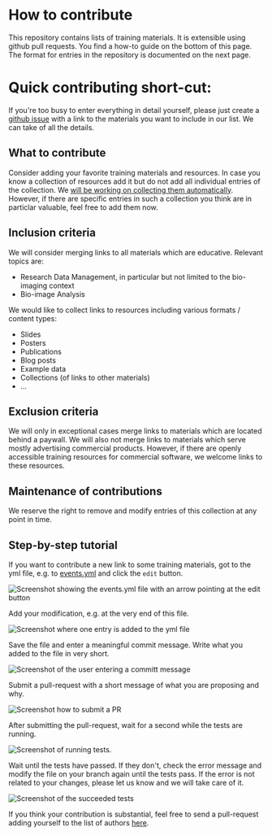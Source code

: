 # How to contribute

This repository contains lists of training materials. It is extensible using github pull requests. You find a how-to guide on the bottom of this page. The format for entries in the repository is documented on the next page.

# Quick contributing short-cut:

If you're too busy to enter everything in detail yourself, please just create a [github issue](https://github.com/NFDI4BIOIMAGE/training/issues) with a link to the materials you want to include in our list. We can take of all the details.

## What to contribute

Consider adding your favorite training materials and resources. In case you know a collection of resources add it but do not add all individual entries of the collection. We [will be working on collecting them automatically](https://github.com/NFDI4BIOIMAGE/training/issues/2). However, if there are specific entries in such a collection you think are in particlar valuable, feel free to add them now.

## Inclusion criteria

We will consider merging links to all materials which are educative. Relevant topics are:
* Research Data Management, in particular but not limited to the bio-imaging context
* Bio-image Analysis

We would like to collect links to resources including various formats / content types:
* Slides
* Posters
* Publications
* Blog posts
* Example data
* Collections (of links to other materials)
* ...

## Exclusion criteria

We will only in exceptional cases merge links to materials which are located behind a paywall. We will also not merge links to materials which serve mostly advertising commercial products. However, if there are openly accessible training resources for commercial software, we welcome links to these resources.

## Maintenance of contributions

We reserve the right to remove and modify entries of this collection at any point in time.

## Step-by-step tutorial

If you want to contribute a new link to some training materials, got to the yml file, e.g. to [events.yml](https://github.com/NFDI4BIOIMAGE/training/blob/main/resources/events.yml) and click the `edit` button.

![Screenshot showing the events.yml file with an arrow pointing at the edit button](how_to_contribute1.png)

Add your modification, e.g. at the very end of this file.

![Screenshot where one entry is added to the yml file](how_to_contribute2.png)

Save the file and enter a meaningful commit message. Write what you added to the file in very short.

![Screenshot of the user entering a committ message](how_to_contribute3.png)

Submit a pull-request with a short message of what you are proposing and why.

![Screenshot how to submit a PR](how_to_contribute4.png)

After submitting the pull-request, wait for a second while the tests are running.

![Screenshot of running tests.](how_to_contribute5.png)

Wait until the tests have passed. If they don't, check the error message and modify the file on your branch again until the tests pass. If the error is not related to your changes, please let us know and we will take care of it.

![Screenshot of the succeeded tests](how_to_contribute6.png)

If you think your contribution is substantial, feel free to send a pull-request adding yourself to the list of authors [here](https://github.com/NFDI4BIOIMAGE/training/blob/main/docs/_config.yml#L2).
